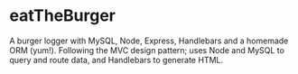 # eatTheBurger
A burger logger with MySQL, Node, Express, Handlebars and a homemade ORM (yum!). Following the MVC design pattern; uses Node and MySQL to query and route data, and Handlebars to generate HTML.
